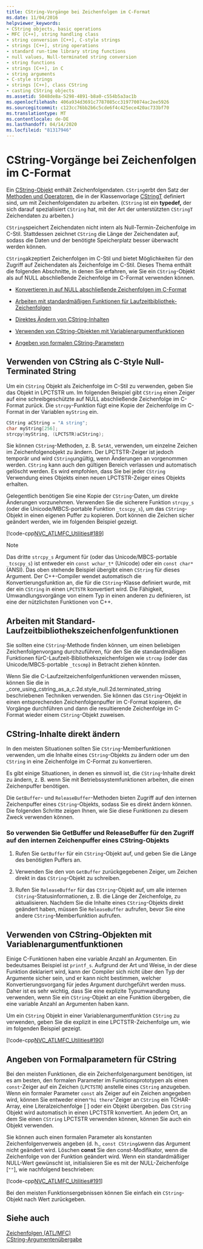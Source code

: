 ```yaml
---
title: CString-Vorgänge bei Zeichenfolgen im C-Format
ms.date: 11/04/2016
helpviewer_keywords:
- CString objects, basic operations
- MFC [C++], string handling class
- string conversion [C++], C-style strings
- strings [C++], string operations
- standard run-time library string functions
- null values, Null-terminated string conversion
- string functions
- strings [C++], in C
- string arguments
- C-style strings
- strings [C++], class CString
- casting CString objects
ms.assetid: 5048de8a-5298-4891-b8a0-c554b5a3ac1b
ms.openlocfilehash: 406a934d3691c7787085cc319770074ac2ee5926
ms.sourcegitcommit: c123cc76bb2b6c5cde6f4c425ece420ac733bf70
ms.translationtype: MT
ms.contentlocale: de-DE
ms.lasthandoff: 04/14/2020
ms.locfileid: "81317946"
---
```

# <a name="cstring-operations-relating-to-c-style-strings"></a>CString-Vorgänge bei Zeichenfolgen im C-Format

Ein [CString-Objekt](../atl-mfc-shared/using-cstring.md) enthält Zeichenfolgendaten. `CString`erbt den Satz der [Methoden und Operatoren,](../atl-mfc-shared/reference/cstringt-class.md) die in der Klassenvorlage [CStringT](../atl-mfc-shared/reference/cstringt-class.md) definiert sind, um mit Zeichenfolgendaten zu arbeiten. (`CString` ist ein **typedef,** der sich darauf spezialisiert `CString` hat, mit der Art der unterstützten `CStringT` Zeichendaten zu arbeiten.)

`CString`speichert Zeichendaten nicht intern als Null-Termin-Zeichenfolge im C-Stil. Stattdessen zeichnet `CString` die Länge der Zeichendaten auf, sodass die Daten und der benötigte Speicherplatz besser überwacht werden können.

`CString`akzeptiert Zeichenfolgen im C-Stil und bietet Möglichkeiten für den Zugriff auf Zeichendaten als Zeichenfolge im C-Stil. Dieses Thema enthält die folgenden Abschnitte, in denen Sie erfahren, wie Sie ein `CString`-Objekt als auf NULL abschließende Zeichenfolge im C-Format verwenden können.

- [Konvertieren in auf NULL abschließende Zeichenfolgen im C-Format](#_core_using_cstring_as_a_c.2d.style_null.2d.terminated_string)

- [Arbeiten mit standardmäßigen Funktionen für Laufzeitbibliothek-Zeichenfolgen](#_core_working_with_standard_run.2d.time_library_string_functions)

- [Direktes Ändern von CString-Inhalten](#_core_modifying_cstring_contents_directly)

- [Verwenden von CString-Objekten mit Variablenargumentfunktionen](#_core_using_cstring_objects_with_variable_argument_functions)

- [Angeben von formalen CString-Parametern](#_core_specifying_cstring_formal_parameters)

## <a name="using-cstring-as-a-c-style-null-terminated-string"></a><a name="_core_using_cstring_as_a_c.2d.style_null.2d.terminated_string"></a>Verwenden von CString als C-Style Null-Terminated String

Um ein `CString` Objekt als Zeichenfolge im C-Stil zu verwenden, geben Sie das Objekt in LPCTSTR um. Im folgenden Beispiel gibt `CString` einen Zeiger auf eine schreibgeschützte auf NULL abschließende Zeichenfolge im C-Format zurück. Die `strcpy`-Funktion fügt eine Kopie der Zeichenfolge im C-Format in der Variablen `myString` ein.

```cpp
CString aCString = "A string";
char myString[256];
strcpy(myString, (LPCTSTR)aCString);
```

Sie können `CString`-Methoden, z. B. `SetAt`, verwenden, um einzelne Zeichen im Zeichenfolgenobjekt zu ändern. Der LPCTSTR-Zeiger ist jedoch temporär und wird `CString`ungültig, wenn Änderungen an vorgenommen werden. `CString` kann auch den gültigen Bereich verlassen und automatisch gelöscht werden. Es wird empfohlen, dass Sie bei jeder `CString` Verwendung eines Objekts einen neuen LPCTSTR-Zeiger eines Objekts erhalten.

Gelegentlich benötigen Sie eine Kopie der `CString`-Daten, um direkte Änderungen vorzunehmen. Verwenden Sie die sicherere Funktion `strcpy_s` (oder die Unicode/MBCS-portable Funktion `_tcscpy_s`), um das `CString`-Objekt in einen eigenen Puffer zu kopieren. Dort können die Zeichen sicher geändert werden, wie im folgenden Beispiel gezeigt.

[!code-cpp[NVC_ATLMFC_Utilities#189](../atl-mfc-shared/codesnippet/cpp/cstring-operations-relating-to-c-style-strings_1.cpp)]

> [!NOTE]
> Das dritte `strcpy_s` Argument für (oder das Unicode/MBCS-portable `_tcscpy_s`) ist entweder ein `const wchar_t*` (Unicode) oder ein `const char*` (ANSI). Das oben stehende Beispiel übergibt einen `CString` für dieses Argument. Der C++-Compiler wendet automatisch die Konvertierungsfunktion an, die für die `CString`-Klasse definiert wurde, mit der ein `CString` in einen `LPCTSTR` konvertiert wird. Die Fähigkeit, Umwandlungsvorgänge von einem Typ in einen anderen zu definieren, ist eine der nützlichsten Funktionen von C++.

## <a name="working-with-standard-run-time-library-string-functions"></a><a name="_core_working_with_standard_run.2d.time_library_string_functions"></a>Arbeiten mit Standard-Laufzeitbibliothekszeichenfolgenfunktionen

Sie sollten eine `CString`-Methode finden können, um einen beliebigen Zeichenfolgenvorgang durchzuführen, für den Sie die standardmäßigen Funktionen fürC-Laufzeit-Bibliothekszeichenfolgen wie `strcmp` (oder das Unicode/MBCS-portable `_tcscmp`) in Betracht ziehen könnten.

Wenn Sie die C-Laufzeitzeichenfolgenfunktionen verwenden müssen, können Sie die in _core_using_cstring_as_a_c.2d.style_null.2d.terminated_string beschriebenen Techniken verwenden. Sie können das `CString`-Objekt in einen entsprechenden Zeichenfolgenpuffer im C-Format kopieren, die Vorgänge durchführen und dann die resultierende Zeichenfolge im C-Format wieder einem `CString`-Objekt zuweisen.

## <a name="modifying-cstring-contents-directly"></a><a name="_core_modifying_cstring_contents_directly"></a>CString-Inhalte direkt ändern

In den meisten Situationen sollten Sie `CString`-Memberfunktionen verwenden, um die Inhalte eines `CString`-Objekts zu ändern oder um den `CString` in eine Zeichenfolge im C-Format zu konvertieren.

Es gibt einige Situationen, in denen es sinnvoll ist, die `CString`-Inhalte direkt zu ändern, z. B. wenn Sie mit Betriebssystemfunktionen arbeiten, die einen Zeichenpuffer benötigen.

Die `GetBuffer`- und `ReleaseBuffer`-Methoden bieten Zugriff auf den internen Zeichenpuffer eines `CString`-Objekts, sodass Sie es direkt ändern können. Die folgenden Schritte zeigen Ihnen, wie Sie diese Funktionen zu diesem Zweck verwenden können.

### <a name="to-use-getbuffer-and-releasebuffer-to-access-the-internal-character-buffer-of-a-cstring-object"></a>So verwenden Sie GetBuffer und ReleaseBuffer für den Zugriff auf den internen Zeichenpuffer eines CString-Objekts

1. Rufen Sie `GetBuffer` für ein `CString`-Objekt auf, und geben Sie die Länge des benötigten Puffers an.

1. Verwenden Sie den von `GetBuffer` zurückgegebenen Zeiger, um Zeichen direkt in das `CString`-Objekt zu schreiben.

1. Rufen Sie `ReleaseBuffer` für das `CString`-Objekt auf, um alle internen `CString`-Statusinformationen, z. B. die Länge der Zeichenfolge, zu aktualisieren. Nachdem Sie die Inhalte eines `CString`-Objekts direkt geändert haben, müssen Sie `ReleaseBuffer` aufrufen, bevor Sie eine andere `CString`-Memberfunktion aufrufen.

## <a name="using-cstring-objects-with-variable-argument-functions"></a><a name="_core_using_cstring_objects_with_variable_argument_functions"></a>Verwenden von CString-Objekten mit Variablenargumentfunktionen

Einige C-Funktionen haben eine variable Anzahl an Argumenten. Ein bedeutsames Beispiel ist `printf_s`. Aufgrund der Art und Weise, in der diese Funktion deklariert wird, kann der Compiler sich nicht über den Typ der Argumente sicher sein, und er kann nicht bestimmen, welcher Konvertierungsvorgang für jedes Argument durchgeführt werden muss. Daher ist es sehr wichtig, dass Sie eine explizite Typumwandlung verwenden, wenn Sie ein `CString`-Objekt an eine Funktion übergeben, die eine variable Anzahl an Argumenten haben kann.

Um ein `CString` Objekt in einer Variablenargumentfunktion `CString` zu verwenden, geben Sie die explizit in eine LPCTSTR-Zeichenfolge um, wie im folgenden Beispiel gezeigt.

[!code-cpp[NVC_ATLMFC_Utilities#190](../atl-mfc-shared/codesnippet/cpp/cstring-operations-relating-to-c-style-strings_2.cpp)]

## <a name="specifying-cstring-formal-parameters"></a><a name="_core_specifying_cstring_formal_parameters"></a>Angeben von Formalparametern für CString

Bei den meisten Funktionen, die ein Zeichenfolgenargument benötigen, ist es am besten, den formalen Parameter im Funktionsprototypen als einen `const`-Zeiger auf ein Zeichen (`LPCTSTR`) anstelle eines `CString` anzugeben. Wenn ein formaler Parameter `const` als Zeiger auf ein Zeichen angegeben wird, können Sie entweder einen`"hi there"`Zeiger an `CString` ein TCHAR-Array, eine Literalzeichenfolge [ ] oder ein Objekt übergeben. Das `CString` Objekt wird automatisch in einen LPCTSTR konvertiert. An jedem Ort, an dem Sie einen `CString` LPCTSTR verwenden können, können Sie auch ein Objekt verwenden.

Sie können auch einen formalen Parameter als konstanten Zeichenfolgenverweis angeben (d. h., `const CString&`wenn das Argument nicht geändert wird. Löschen **const** Sie den const-Modifikator, wenn die Zeichenfolge von der Funktion geändert wird. Wenn ein standardmäßiger NULL-Wert gewünscht ist, initialisieren Sie es mit der NULL-Zeichenfolge [`""`], wie nachfolgend beschrieben:

[!code-cpp[NVC_ATLMFC_Utilities#191](../atl-mfc-shared/codesnippet/cpp/cstring-operations-relating-to-c-style-strings_3.cpp)]

Bei den meisten Funktionsergebnissen können Sie einfach ein `CString`-Objekt nach Wert zurückgeben.

## <a name="see-also"></a>Siehe auch

[Zeichenfolgen (ATL/MFC)](../atl-mfc-shared/strings-atl-mfc.md)<br/>
[CString-Argumentenübergabe](../atl-mfc-shared/cstring-argument-passing.md)
